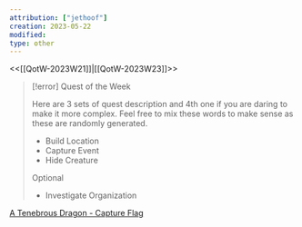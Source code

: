 ```yaml
---
attribution: ["jethoof"]
creation: 2023-05-22
modified: 
type: other
---
```

<<[[QotW-2023W21]]|[[QotW-2023W23]]>>

> [!error] Quest of the Week
> 
> Here are 3 sets of quest description and 4th one if you are daring to make it more complex. Feel free to mix these words to make sense as these are randomly generated.
> 
> -   Build Location
> -   Capture Event
> -   Hide Creature
> 
> Optional
> 
> -   Investigate Organization

[A Tenebrous Dragon - Capture Flag](https://tenebrousdragon.com/quests/slice-of-life/capture-the-flag)